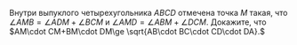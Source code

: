 Внутри выпуклого четырехугольника $ABCD$ отмечена точка $M$ такая, что $\angle AMB=\angle ADM+\angle BCM$ и $\angle AMD=\angle ABM+\angle DCM.$  Докажите, что $AM\cdot CM+BM\cdot DM\ge \sqrt{AB\cdot BC\cdot CD\cdot DA}.$